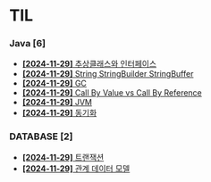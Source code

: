 # TIL
 
### Java [6]
- [**[2024-11-29]**  추상클래스와 인터페이스](https://github.com/A-lass/TIL/blob/main/Java/추상클래스와_인터페이스.md)
- [**[2024-11-29]**  String StringBuilder StringBuffer](https://github.com/A-lass/TIL/blob/main/Java/String_StringBuilder_StringBuffer.md)
- [**[2024-11-29]**  GC](https://github.com/A-lass/TIL/blob/main/Java/GC.md)
- [**[2024-11-29]**  Call By Value vs Call By Reference](https://github.com/A-lass/TIL/blob/main/Java/Call_By_Value_vs_Call_By_Reference.md)
- [**[2024-11-29]**  JVM](https://github.com/A-lass/TIL/blob/main/Java/JVM.md)
- [**[2024-11-29]**  동기화](https://github.com/A-lass/TIL/blob/main/Java/동기화.md)
### DATABASE [2]
- [**[2024-11-29]**  트랜잭션](https://github.com/A-lass/TIL/blob/main/DATABASE/트랜잭션.md)
- [**[2024-11-29]**  관계 데이터 모델](https://github.com/A-lass/TIL/blob/main/DATABASE/관계_데이터_모델.md)
